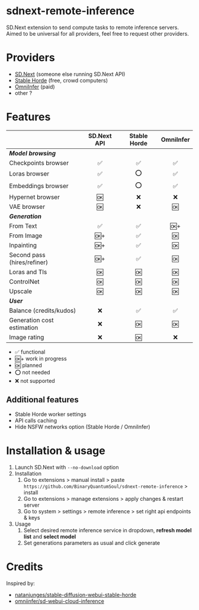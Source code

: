 # sdnext-remote-inference
SD.Next extension to send compute tasks to remote inference servers.
Aimed to be universal for all providers, feel free to request other providers.

# Providers
- [SD.Next](https://github.com/vladmandic/automatic) (someone else running SD.Next API)
- [Stable Horde](https://stablehorde.net/) (free, crowd computers)
- [OmniInfer](https://www.omniinfer.io/) (paid)
- other ?

# Features
|                             | SD.Next API | Stable Horde | OmniInfer  |
|-----------------------------|:-----------:|:------------:|:----------:|
| ***Model browsing***        |             |              |            |
| Checkpoints browser         |      ✅     |      ✅      |     ✅     |
| Loras browser               |      ✅     |      ⭕      |     ✅     |
| Embeddings browser          |      ✅     |      ⭕      |     ✅     |
| Hypernet browser            |      🆗     |      ❌      |     ❌     |
| VAE browser                 |      🆗     |      ❌      |     🆗     |
| ***Generation***            |             |              |            |
| From Text                   |      ✅     |      ✅      |     🆗+    |
| From Image                  |      🆗+    |      ✅      |     🆗     |
| Inpainting                  |      🆗+    |      ✅      |     🆗     |
| Second pass (hires/refiner) |      🆗+    |      ✅      |     🆗     |
| Loras and TIs               |      🆗     |      🆗      |     🆗     |
| ControlNet                  |      🆗     |      🆗      |     🆗     |
| Upscale                     |      🆗     |      🆗      |     🆗     |
| ***User***                  |             |              |            |
| Balance (credits/kudos)     |      ❌     |      ✅      |     ✅     |
| Generation cost estimation  |      ❌     |      🆗      |     🆗     |
| Image rating                |      ❌     |      🆗      |     ❌     |

- ✅ functional
- 🆗+ work in progress
- 🆗 planned
- ⭕ not needed
- ❌ not supported

## Additional features
- Stable Horde worker settings
- API calls caching
- Hide NSFW networks option (Stable Horde / OmniInfer)

# Installation & usage
1. Launch SD.Next with `--no-download` option
2. Installation
    1. Go to extensions > manual install > paste `https://github.com/BinaryQuantumSoul/sdnext-remote-inference` > install
    2. Go to extensions > manage extensions > apply changes & restart server
    3. Go to system > settings > remote inference > set right api endpoints & keys
3. Usage
    1. Select desired remote inference service in dropdown, **refresh model list** and **select model**
    2. Set generations parameters as usual and click generate

# Credits
Inspired by:
- [natanjunges/stable-diffusion-webui-stable-horde](https://github.com/natanjunges/stable-diffusion-webui-stable-horde)
- [omniinfer/sd-webui-cloud-inference](https://github.com/omniinfer/sd-webui-cloud-inference)
